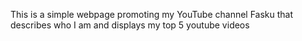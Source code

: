 This is a simple webpage promoting my YouTube channel Fasku that describes who I am and displays my top 5 youtube videos